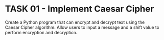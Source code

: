 # TASK 01 - Implement Caesar Cipher

Create a Python program that can encrypt and decrypt text using the Caesar Cipher algorithm. Allow users to input a message and a shift value to perform encryption and decryption.
